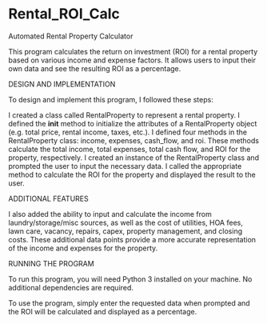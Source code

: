 # Rental_ROI_Calc
Automated Rental Property Calculator

This program calculates the return on investment (ROI) for a rental property based on various income and expense factors. It allows users to input their own data and see the resulting ROI as a percentage.

DESIGN AND IMPLEMENTATION

To design and implement this program, I followed these steps:

I created a class called RentalProperty to represent a rental property.
I defined the __init__ method to initialize the attributes of a RentalProperty object (e.g. total price, rental income, taxes, etc.).
I defined four methods in the RentalProperty class: income, expenses, cash_flow, and roi. These methods calculate the total income, total expenses, total cash flow, and ROI for the property, respectively.
I created an instance of the RentalProperty class and prompted the user to input the necessary data.
I called the appropriate method to calculate the ROI for the property and displayed the result to the user.

ADDITIONAL FEATURES

I also added the ability to input and calculate the income from laundry/storage/misc sources, as well as the cost of utilities, HOA fees, lawn care, vacancy, repairs, capex, property management, and closing costs. These additional data points provide a more accurate representation of the income and expenses for the property.

RUNNING THE PROGRAM

To run this program, you will need Python 3 installed on your machine. No additional dependencies are required.

To use the program, simply enter the requested data when prompted and the ROI will be calculated and displayed as a percentage.